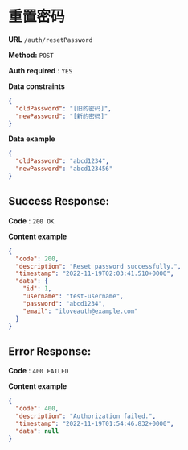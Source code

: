 # 重置密码

**URL** `/auth/resetPassword`

**Method:** `POST`

**Auth required** : `YES`

**Data constraints**

  ```json
  {
    "oldPassword": "[旧的密码]",
    "newPassword": "[新的密码]"
  }
  ```

**Data example**

  ```json
  {
    "oldPassword": "abcd1234",
    "newPassword": "abcd123456"
  }
  ```

## Success Response:

**Code** : `200 OK`

**Content example**

  ```json
  {
    "code": 200,
    "description": "Reset password successfully.",
    "timestamp": "2022-11-19T02:03:41.510+0000",
    "data": {
      "id": 1,
      "username": "test-username",
      "password": "abcd1234",
      "email": "iloveauth@example.com"
    }
  }
  ```

 
## Error Response:

**Code** : `400 FAILED`

**Content example**

  ```json
  {
    "code": 400,
    "description": "Authorization failed.",
    "timestamp": "2022-11-19T01:54:46.832+0000",
    "data": null
  }
  ```
